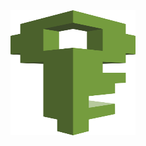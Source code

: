 <img src="https://github.com/vaibhavkapase1302/AWS-Services/blob/main/IAM%20Section/IAM%20Logo.png" width="200" height="200" alt="AWS IAM">
